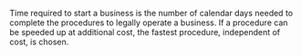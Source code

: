 Time required to start a business is the number of calendar days needed to complete the procedures to legally operate a business. If a procedure can be speeded up at additional cost, the fastest procedure, independent of cost, is chosen.